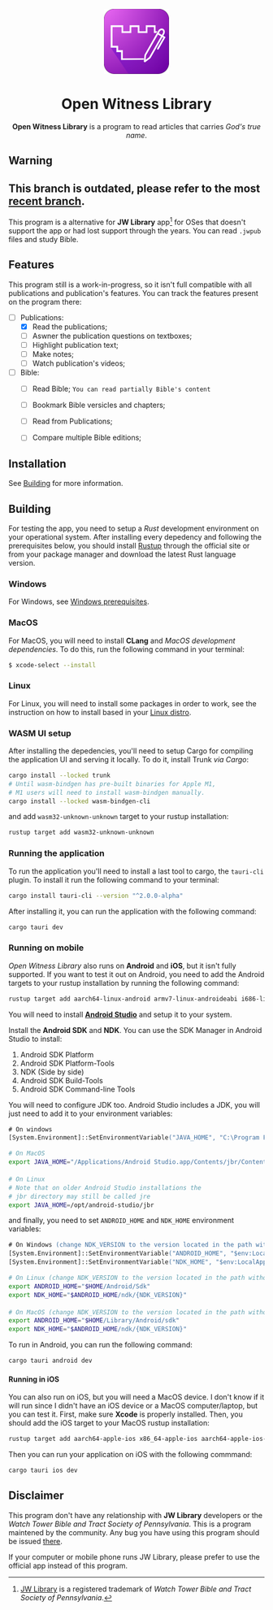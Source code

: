 <p align=center><img src=".github/bitmap.png" style="width:128px;"/></p>
<h1 align=center>Open Witness Library</h1>

<p align=center><b>Open Witness Library</b> is a program to read articles that carries <i>God's true name</i>.</p>

## Warning
This branch is outdated, please refer to the most [recent branch](https://github.com/orangethewell/open-witness-library/tree/feature/ui-development).
---
This program is a alternative for **JW Library** app[^1] for OSes that doesn't support the app or had lost support through the years. You can read `.jwpub` files and study Bible.

## Features

This program still is a work-in-progress, so it isn't full compatible with all publications and publication's features. You can track the features present on the program there:

- [ ] Publications:
    - [x] Read the publications;
    - [ ] Aswner the publication questions on textboxes;
    - [ ] Highlight publication text;
    - [ ] Make notes;
    - [ ] Watch publication's videos;
- [ ] Bible:
    - [ ] Read Bible; `You can read partially Bible's content`
    - [ ] Bookmark Bible versicles and chapters;
    - [ ] Read from Publications;
    - [ ] Compare multiple Bible editions;


## Installation

See [Building](#building) for more information.

## Building
For testing the app, you need to setup a *Rust* development environment on your operational system. After installing every depedency and following the prerequisites below, you should install [Rustup](https://rustup.rs/) through the official site or from your package manager and download the latest Rust language version. 

### Windows
For Windows, see [Windows prerequisites](https://next--tauri.netlify.app/next/guides/getting-started/prerequisites/windows). 

### MacOS
For MacOS, you will need to install **CLang** and *MacOS development dependencies*. To do this, run the following command in your terminal:
```sh
$ xcode-select --install
```

### Linux
For Linux, you will need to install some packages in order to work, see the instruction on how to install based in your [Linux distro](https://next--tauri.netlify.app/next/guides/getting-started/prerequisites/linux#1-system-dependencies).


### WASM UI setup
After installing the depedencies, you'll need to setup Cargo for compiling the application 
UI and serving it locally. To do it, install Trunk *via Cargo*:

```sh
cargo install --locked trunk
# Until wasm-bindgen has pre-built binaries for Apple M1, 
# M1 users will need to install wasm-bindgen manually.
cargo install --locked wasm-bindgen-cli
```

and add `wasm32-unknown-unknown` target to your rustup installation:
```sh
rustup target add wasm32-unknown-unknown
```

### Running the application
To run the application you'll need to install a last tool to cargo, the `tauri-cli` plugin. To install it run the following command to your terminal:
```sh
cargo install tauri-cli --version "^2.0.0-alpha"
```

After installing it, you can run the application with the following command:
```sh
cargo tauri dev
```

### Running on mobile
*Open Witness Library* also runs on **Android** and **iOS**, but it isn't fully supported. If you want to test it out on Android, you need to add the Android targets to your rustup installation by running the following command:
```sh
rustup target add aarch64-linux-android armv7-linux-androideabi i686-linux-android x86_64-linux-android
```
You will need to install [**Android Studio**](https://developer.android.com/studio) and setup it to your system.

Install the **Android SDK** and **NDK**.
You can use the SDK Manager in Android Studio to install:

1. Android SDK Platform
2. Android SDK Platform-Tools
3. NDK (Side by side)
4. Android SDK Build-Tools
5. Android SDK Command-line Tools

You will need to configure JDK too. Android Studio includes a JDK, you will just need to add it to your environment variables:
```ps
# On windows
[System.Environment]::SetEnvironmentVariable("JAVA_HOME", "C:\Program Files\Android\Android Studio\jbr", "User")
```
```sh
# On MacOS
export JAVA_HOME="/Applications/Android Studio.app/Contents/jbr/Contents/Home"

# On Linux
# Note that on older Android Studio installations the 
# jbr directory may still be called jre
export JAVA_HOME=/opt/android-studio/jbr

```
and finally, you need to set `ANDROID_HOME` and `NDK_HOME` environment variables:
```ps
# On Windows (change NDK_VERSION to the version located in the path without brackets)
[System.Environment]::SetEnvironmentVariable("ANDROID_HOME", "$env:LocalAppData\Android\Sdk", "User")
[System.Environment]::SetEnvironmentVariable("NDK_HOME", "$env:LocalAppData\Android\Sdk\ndk\{NDK_VERSION}", "User")
```
```sh 
# On Linux (change NDK_VERSION to the version located in the path without brackets)
export ANDROID_HOME="$HOME/Android/Sdk"
export NDK_HOME="$ANDROID_HOME/ndk/{NDK_VERSION}"

# On MacOS (change NDK_VERSION to the version located in the path without brackets)
export ANDROID_HOME="$HOME/Library/Android/sdk"
export NDK_HOME="$ANDROID_HOME/ndk/{NDK_VERSION}"
```

To run in Android, you can run the following command: 
```sh
cargo tauri android dev
```

#### Running in iOS
You can also run on iOS, but you will need a MacOS device. I don't know if it will run since I didn't have an iOS device or a MacOS computer/laptop, but you can test it. First, make sure **Xcode** is properly installed. Then, you should add the iOS target to your MacOS rustup installation:
```sh
rustup target add aarch64-apple-ios x86_64-apple-ios aarch64-apple-ios-sim
```

Then you can run your application on iOS with the following commmand:
```sh
cargo tauri ios dev
```

## Disclaimer
This program don't have any relationship with **JW Library** developers or the _Watch Tower Bible and Tract Society of Pennsylvania_. This is a program maintened by the community. Any bug you have using this program should be issued [there](https://github.com/orangethewell/open-witness-library/issues).

If your computer or mobile phone runs JW Library, please prefer to use the official app instead of this program.


[^1]: [JW Library](https://www.jw.org/en/online-help/jw-library/) is a registered trademark of *Watch Tower Bible and Tract Society of Pennsylvania*.
